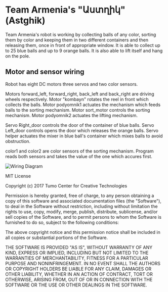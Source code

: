 # Team Armenia's "Աստղիկ" (Astghik)

Team Armenia's robot is working by collecting balls of any color, sorting them by color
and keeping them in two different containers and then releasing them, once in front of appropriate window.
It is able to collect up to 25 blue balls and up to 9 orange balls.
It is also able to lift itself and hang on the pole.

## Motor and sensor wiring
Robot has eight DC motors three servos and two color sensors.

Motors forward_left, forward_right, back_left and back_right are driving wheels respectively.
Motor "kombayn" rotates the reel in front which collects the balls.
Motor podyomnik1 actuates the mechanism which feeds balls to the sorting mechanism.
Motor sort_motor controls the sorting mechanism.
Motor podyomnik2 actuates the lifting mechanism.

Servo Right_door controls the door of the container of blue balls.
Servo Left_door controls opens the door which releases the orange balls.
Servo helper actuates the mixer in blue ball's container which mixes balls to avoid obstruction.

color1 and color2 are color sensors of the sorting mechanism.
Program reads both sensors and takes the value of the one which accures first.

![Wiring Diagram](https://image.ibb.co/jBrora/ports.png)


MIT License

Copyright (c) 2017 Tumo Center for Creative Technologies

Permission is hereby granted, free of charge, to any person obtaining a copy of this software and associated documentation files (the "Software"), to deal in the Software without restriction, including without limitation the rights to use, copy, modify, merge, publish, distribute, sublicense, and/or sell copies of the Software, and to permit persons to whom the Software is furnished to do so, subject to the following conditions:

The above copyright notice and this permission notice shall be included in all copies or substantial portions of the Software.

THE SOFTWARE IS PROVIDED "AS IS", WITHOUT WARRANTY OF ANY KIND, EXPRESS OR IMPLIED, INCLUDING BUT NOT LIMITED TO THE WARRANTIES OF MERCHANTABILITY, FITNESS FOR A PARTICULAR PURPOSE AND NONINFRINGEMENT. IN NO EVENT SHALL THE AUTHORS OR COPYRIGHT HOLDERS BE LIABLE FOR ANY CLAIM, DAMAGES OR OTHER LIABILITY, WHETHER IN AN ACTION OF CONTRACT, TORT OR OTHERWISE, ARISING FROM, OUT OF OR IN CONNECTION WITH THE SOFTWARE OR THE USE OR OTHER DEALINGS IN THE SOFTWARE.
